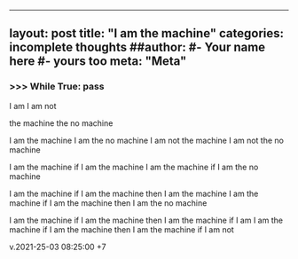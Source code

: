 
---
layout: post
title: "I am the machine"
categories: incomplete thoughts
##author:
#- Your name here
#- yours too
meta: "Meta"
---


### >>> While True: pass

I am 
I am not 

the machine 
the no machine 

I am the machine 
I am the no machine 
I am not the machine 
I am not the no machine 

I am the machine if I am the machine
I am the machine if I am the no machine

I am the machine if I am the machine then I am the machine
I am the machine if I am the machine then I am the no machine 

I am the machine if I am the machine then I am the machine if I am
I am the machine if I am the machine then I am the machine if I am not






v.2021-25-03 08:25:00 +7

